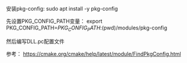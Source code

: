 安装pkg-config:
sudo apt install -y pkg-config

先设置PKG_CONFIG_PATH变量：
export PKG_CONFIG_PATH=${PKG_CONFIG_PATH}:$(pwd)/modules/pkg-config

然后编写DLL.pc配置文件

参考：
https://cmake.org/cmake/help/latest/module/FindPkgConfig.html


